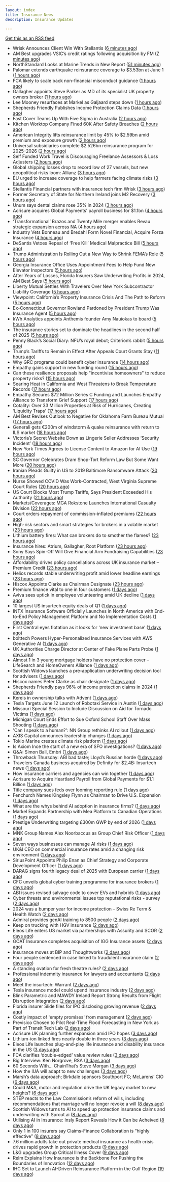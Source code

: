```yaml
---
layout: index
title: Insurance News
description: Insurance Updates

---
```


[Get this as an RSS feed](/insurance.rss)

<!-- news_marker starts -->
- Wrisk Announces Client Win With Stellantis ([6 minutes ago](https://insurance-edge.net/2025/05/30/wrisk-announces-client-win-with-stellantis/))
- AM Best upgrades VSIC’s credit ratings following acquisition by FM ([7 minutes ago](https://www.reinsurancene.ws/am-best-upgrades-vsics-credit-ratings-following-acquisition-by-fm/))
- NorthStandard Looks at Marine Trends in New Report ([51 minutes ago](https://insurance-edge.net/2025/05/30/northstandard-looks-at-marine-trends-in-new-report/))
- Palomar extends earthquake reinsurance coverage to $3.53bn at June 1 ([1 hours ago](https://www.reinsurancene.ws/palomar-extends-earthquake-reinsurance-coverage-to-3-53bn-at-june-1/))
- FCA likely to scale back non-financial misconduct guidance ([1 hours ago](https://www.postonline.co.uk/regulation/7957826/fca-likely-to-scale-back-non-financial-misconduct-guidance))
- Gallagher appoints Steve Parker as MD of its specialist UK property owners broker ([1 hours ago](https://www.reinsurancene.ws/gallagher-appoints-steve-parker-as-md-of-its-specialist-uk-property-owners-broker/))
- Lee Mooney resurfaces at Markel as Galjaard steps down ([1 hours ago](https://www.postonline.co.uk/news/7957836/lee-mooney-resurfaces-at-markel-as-galjaard-steps-down))
- Shepherds Friendly Publishes Income Protection Claims Data ([1 hours ago](https://insurance-edge.net/2025/05/30/shepherds-friendly-publishes-income-protection-claims-data/))
- Fast Cover Teams Up With Five Sigma in Australia ([2 hours ago](https://insurance-edge.net/2025/05/30/fast-cover-teams-up-with-five-sigma-in-australia/))
- Kitchen Worktop Company Fined 60K After Safety Breaches ([2 hours ago](https://insurance-edge.net/2025/05/30/kitchen-worktop-company-fined-60k-after-safety-breaches/))
- American Integrity lifts reinsurance limit by 45% to $2.59bn amid premium and exposure growth ([2 hours ago](https://www.reinsurancene.ws/american-integrity-lifts-reinsurance-limit-by-45-to-2-59bn-amid-premium-and-exposure-growth/))
- Universal subsidiaries complete $2.526bn reinsurance program for 2025–2026 ([2 hours ago](https://www.reinsurancene.ws/universal-subsidiaries-complete-2-526bn-reinsurance-program-for-2025-2026/))
- Self Funded Work Travel is Discouraging Freelance Assessors & Loss Adjusters ([2 hours ago](https://insurance-edge.net/2025/05/30/self-funded-work-travel-is-discouraging-freelance-assessors-loss-adjusters/))
- Global shipping losses drop to record low of 27 vessels, but new geopolitical risks loom: Allianz ([3 hours ago](https://www.reinsurancene.ws/global-shipping-losses-drop-to-record-low-of-27-vessels-but-new-geopolitical-risks-loom-allianz/))
- EU urged to increase coverage to help farmers facing climate risks ([3 hours ago](https://www.insurancebusinessmag.com/uk/news/environmental/eu-urged-to-increase-coverage-to-help-farmers-facing-climate-risks-537453.aspx))
- Stellantis Financial partners with insurance tech firm Wrisk ([3 hours ago](https://www.insurancebusinessmag.com/uk/news/auto-motor/stellantis-financial-partners-with-insurance-tech-firm-wrisk-537452.aspx))
- Former Secretary of State for Northern Ireland joins M2 Recovery ([3 hours ago](https://www.insurancebusinessmag.com/uk/news/breaking-news/former-secretary-of-state-for-northern-ireland-joins-m2-recovery-537451.aspx))
- Unum says dental claims rose 35% in 2024 ([3 hours ago](https://www.insurancebusinessmag.com/uk/news/life-insurance/unum-says-dental-claims-rose-35-in-2024-537450.aspx))
- Acrisure acquires Global Payments’ payroll business for $1.1bn ([4 hours ago](https://www.reinsurancene.ws/acrisure-acquires-global-payments-payroll-business-for-1-1bn/))
- ‘Transformational’ Brazos and Twenty Mile merger enables Revau strategic expansion across NA ([4 hours ago](https://www.reinsurancene.ws/transformational-brazos-and-twenty-mile-merger-enables-revau-strategic-expansion-across-na/))
- Industry Vets Bonneau and Bredahl Form Novel Financial, Acquire Forza Insurance ([4 hours ago](https://www.insurancejournal.com/news/national/2025/05/30/825618.htm))
- DeSantis Vetoes Repeal of ‘Free Kill’ Medical Malpractice Bill ([5 hours ago](https://www.insurancejournal.com/news/southeast/2025/05/30/825554.htm))
- Trump Administration Is Rolling Out a New Way to Shrink FEMA’s Role ([5 hours ago](https://www.insurancejournal.com/news/national/2025/05/30/825622.htm))
- Georgia Insurance Office Uses Appointment Fees to Help Fund New Elevator Inspectors ([5 hours ago](https://www.insurancejournal.com/news/southeast/2025/05/30/825592.htm))
- After Years of Losses, Florida Insurers Saw Underwriting Profits in 2024, AM Best Says ([5 hours ago](https://www.insurancejournal.com/news/southeast/2025/05/30/825605.htm))
- Liberty Mutual Settles With Travelers Over New York Subcontractor Liability Coverage ([5 hours ago](https://www.insurancejournal.com/news/east/2025/05/30/825533.htm))
- Viewpoint: California’s Property Insurance Crisis And The Path to Reform ([5 hours ago](https://www.insurancejournal.com/news/west/2025/05/30/825600.htm))
- Ex-Connecticut Governor Rowland Pardoned by President Trump Was Insurance Agent ([5 hours ago](https://www.insurancejournal.com/news/east/2025/05/30/825629.htm))
- kWh Analytics appoints Anthemis founder Amy Nauiokas to board ([5 hours ago](https://www.reinsurancene.ws/kwh-analytics-appoints-anthemis-founder-amy-nauiokas-to-board/))
- The insurance stories set to dominate the headlines in the second half of 2025 ([5 hours ago](https://www.postonline.co.uk/commercial/7957828/the-insurance-stories-set-to-dominate-the-headlines-in-the-second-half-of-2025))
- Penny Black’s Social Diary: NFU’s royal debut; Criterion’s rabbit ([5 hours ago](https://www.postonline.co.uk/people/7957615/penny-black%E2%80%99s-social-diary-nfu%E2%80%99s-royal-debut-criterion%E2%80%99s-rabbit))
- Trump’s Tariffs to Remain in Effect After Appeals Court Grants Stay ([11 hours ago](https://www.insurancejournal.com/news/national/2025/05/29/825614.htm))
- Why GRC programs could benefit cyber insurance ([14 hours ago](https://www.dig-in.com/opinion/why-grc-programs-could-benefit-cyber-insurance))
- Empathy gains support in new funding round ([15 hours ago](https://www.dig-in.com/news/empathy-gains-support-in-new-funding-round))
- Can these resilience proposals help "incentivise homeowners" to reduce property risks? ([15 hours ago](https://www.insurancebusinessmag.com/uk/news/property-insurance/can-these-resilience-proposals-help-incentivise-homeowners-to-reduce-property-risks-537412.aspx))
- Searing Heat in California and West Threatens to Break Temperature Records ([17 hours ago](https://www.insurancejournal.com/news/west/2025/05/29/825542.htm))
- Empathy Secures $72 Million Series C Funding and Launches Empathy Alliance to Transform Grief Support ([17 hours ago](https://www.insurtechinsights.com/empathy-secures-72-million-series-c-funding-and-launches-empathy-alliance-to-transform-grief-support/))
- Cotality: Over 33 Million Properties at Risk of Hurricanes, Creating ‘Liquidity Traps’ ([17 hours ago](https://www.insurancejournal.com/news/national/2025/05/29/825529.htm))
- AM Best Revises Outlook to Negative for Oklahoma Farm Bureau Mutual ([17 hours ago](https://www.insurancejournal.com/news/southcentral/2025/05/29/825532.htm))
- Generali gets €200m of windstorm & quake reinsurance with return to ILS market ([18 hours ago](https://www.reinsurancene.ws/generali-gets-e200m-of-windstorm-quake-reinsurance-with-return-to-ils-market/))
- Victoria’s Secret Website Down as Lingerie Seller Addresses ‘Security Incident’ ([18 hours ago](https://www.insurancejournal.com/news/national/2025/05/29/825525.htm))
- New York Times Agrees to License Content to Amazon for AI Use ([19 hours ago](https://www.insurancejournal.com/news/national/2025/05/29/825517.htm))
- SC Governor Celebrates Dram Shop-Tort Reform Law But Some Want More ([20 hours ago](https://www.insurancejournal.com/news/southeast/2025/05/29/825511.htm))
- Iranian Pleads Guilty in US to 2019 Baltimore Ransomware Attack ([20 hours ago](https://www.insurancejournal.com/news/east/2025/05/29/825509.htm))
- Nurse Showed COVID Was Work-Contracted, West Virginia Supreme Court Rules ([20 hours ago](https://www.insurancejournal.com/news/southeast/2025/05/29/825478.htm))
- US Court Blocks Most Trump Tariffs, Says President Exceeded His Authority ([21 hours ago](https://www.insurancejournal.com/news/national/2025/05/29/825488.htm))
- Markets/Coverages: MGA Rokstone Launches International Casualty Division ([22 hours ago](https://www.insurancejournal.com/news/international/2025/05/29/825474.htm))
- Court orders repayment of commission-inflated premiums ([22 hours ago](https://www.postonline.co.uk/commercial/7957833/court-orders-repayment-of-commission-inflated-premiums))
- High-risk sectors and smart strategies for brokers in a volatile market ([23 hours ago](https://www.insurancebusinessmag.com/uk/news/breaking-news/highrisk-sectors-and-smart-strategies-for-brokers-in-a-volatile-market-537319.aspx))
- Lithium battery fires: What can brokers do to smother the flames? ([23 hours ago](https://www.insurancebusinessmag.com/uk/news/auto-motor/lithium-battery-fires-what-can-brokers-do-to-smother-the-flames-537318.aspx))
- Insurance hires: Atrium, Gallagher, Root Platform ([23 hours ago](https://www.insurancebusinessmag.com/uk/news/breaking-news/insurance-hires-atrium-gallagher-root-platform-537317.aspx))
- Sony Says Spin-Off Will Give Financial Arm Fundraising Capabilities ([23 hours ago](https://www.insurancejournal.com/news/international/2025/05/29/825466.htm))
- Affordability drives policy cancellations across UK insurance market – Premium Credit ([23 hours ago](https://www.insurancebusinessmag.com/uk/news/auto-motor/affordability-drives-policy-cancellations-across-uk-insurance-market--premium-credit-537316.aspx))
- Helios records stable underwriting profit amid lower headline earnings ([23 hours ago](https://www.insurancebusinessmag.com/uk/news/breaking-news/helios-records-stable-underwriting-profit-amid-lower-headline-earnings-537315.aspx))
- Hiscox Appoints Clarke as Chairman Designate ([23 hours ago](https://www.insurancejournal.com/news/international/2025/05/29/825463.htm))
- Premium finance vital to one in four customers ([1 days ago](https://www.postonline.co.uk/personal/7957831/premium-finance-vital-to-one-in-four-customers))
- Aviva sees uptick in employee volunteering amid UK decline ([1 days ago](https://www.postonline.co.uk/people/7957801/aviva-sees-uptick-in-employee-volunteering-amid-uk-decline))
- 10 largest US insurtech equity deals of Q1 ([1 days ago](https://www.dig-in.com/list/10-largest-us-insurtech-equity-deals-of-q1))
- INTX Insurance Software Officially Launches in North America with End-to-End Policy Management Platform and No Implementation Costs ([1 days ago](https://www.insurtechinsights.com/intx-insurance-software-officially-launches-in-north-america-with-end-to-end-policy-management-platform-and-no-implementation-costs/))
- First Central eyes flotation as it looks for ‘new investment base’ ([1 days ago](https://www.postonline.co.uk/news/7957822/first-central-eyes-flotation-as-it-looks-for-%E2%80%98new-investment-base%E2%80%99))
- bolttech Powers Hyper-Personalized Insurance Services with AWS Generative AI ([1 days ago](https://www.insurtechinsights.com/bolttech-powers-hyper-personalized-insurance-services-with-aws-generative-ai/))
- UK Authorities Charge Director at Center of Fake Plane Parts Probe ([1 days ago](https://www.insurancejournal.com/news/international/2025/05/29/825452.htm))
- Almost 1 in 3 young mortgage holders have no protection cover – LifeSearch and HomeOwners Alliance ([1 days ago](https://ifamagazine.com/almost-1-in-3-young-mortgage-holders-have-no-protection-cover-lifesearch-and-homeowners-alliance/))
- Scottish Widows launches a pre-application underwriting decision tool for advisers ([1 days ago](https://ifamagazine.com/scottish-widows-launches-a-pre-application-underwriting-decision-tool-for-advisers/))
- Hiscox names Peter Clarke as chair designate ([1 days ago](https://www.postonline.co.uk/news/7957829/hiscox-names-peter-clarke-as-chair-designate))
- Shepherds Friendly pays 96% of income protection claims in 2024 ([1 days ago](https://ifamagazine.com/shepherds-friendly-pays-96-of-income-protection-claims-in-2024/))
- Kereis in ownership talks with Advent ([1 days ago](https://www.insurancebusinessmag.com/uk/news/breaking-news/kereis-in-ownership-talks-with-advent-537286.aspx))
- Tesla Targets June 12 Launch of Robotaxi Service in Austin ([1 days ago](https://www.insurancejournal.com/news/southcentral/2025/05/29/825431.htm))
- Missouri Special Session to Include Discussion on Aid for Tornado Victims ([1 days ago](https://www.insurancejournal.com/news/midwest/2025/05/29/825440.htm))
- Michigan Court Ends Effort to Sue Oxford School Staff Over Mass Shooting ([1 days ago](https://www.insurancejournal.com/news/midwest/2025/05/29/825437.htm))
- 'Can I speak to a human?': NN Group rethinks AI rollout ([1 days ago](https://www.insurancebusinessmag.com/uk/news/technology/can-i-speak-to-a-human-nn-group-rethinks-ai-rollout-537285.aspx))
- AXIS Capital announces leadership changes ([1 days ago](https://www.insurancebusinessmag.com/uk/news/breaking-news/axis-capital-announces-leadership-changes-537284.aspx))
- Tokio Marine creates climate risk platform ([1 days ago](https://www.insurancebusinessmag.com/uk/news/environmental/tokio-marine-creates-climate-risk-platform-537283.aspx))
- Is Axiom Ince the start of a new era of SFO investigations? ([1 days ago](https://www.postonline.co.uk/broker/7957763/is-axiom-ince-the-start-of-a-new-era-of-sfo-investigations))
- Q&A: Simon Ball, Embri ([1 days ago](https://www.postonline.co.uk/technology/7957476/qa-simon-ball-embri))
- Throwback Thursday: ABI bad taste; Lloyd’s Russian horde ([1 days ago](https://www.postonline.co.uk/lloyd%E2%80%99slondon/7956606/throwback-thursday-abi-bad-taste-lloyd%E2%80%99s-russian-horde))
- Travelers Canada business acquired by Definity for $2.4B: Insurtech news ([1 days ago](https://www.dig-in.com/news/travelers-canada-acquired-by-definity-2-4b-insurtech-news))
- How insurance carriers and agencies can win together ([1 days ago](https://www.dig-in.com/opinion/how-insurance-carriers-and-agencies-can-win-together))
- Acrisure to Acquire Heartland Payroll from Global Payments for $1.1 Billion ([1 days ago](https://www.insurtechinsights.com/acrisure-to-acquire-heartland-payroll-from-global-payments-for-1-1-billion/))
- Title company sues feds over looming reporting rule ([1 days ago](https://www.dig-in.com/news/title-company-sues-feds-over-looming-reporting-rule))
- Fenchurch Names Kingsley Flynn as Chairman to Drive U.S. Expansion ([1 days ago](https://www.insurtechinsights.com/fenchurch-names-kingsley-flynn-as-chairman-to-drive-u-s-expansion/))
- What are the whys behind AI adoption in insurance firms? ([1 days ago](https://www.dig-in.com/news/what-are-the-whys-behind-ai-adoption-in-insurance-firms))
- Markel Expands Partnership with Mea Platform to Canadian Operations ([1 days ago](https://www.insurtechinsights.com/markel-expands-partnership-with-mea-platform-to-canadian-operations/))
- Prestige Underwriting targeting £300m GWP by end of 2026 ([1 days ago](https://www.postonline.co.uk/news/7957825/prestige-underwriting-targeting-%C2%A3300m-gwp-by-end-of-2026))
- MNK Group Names Alex Noorbaccus as Group Chief Risk Officer ([1 days ago](https://www.insurtechinsights.com/mnk-group-names-alex-noorbaccus-as-group-chief-risk-officer/))
- Seven ways businesses can manage AI risks ([1 days ago](https://www.insurancebusinessmag.com/uk/news/cyber/seven-ways-businesses-can-manage-ai-risks-537188.aspx))
- UK&I CEO on commercial insurance rates amid a changing risk environment ([1 days ago](https://www.insurancebusinessmag.com/uk/news/breaking-news/ukandi-ceo-on-commercial-insurance-rates-amid-a-changing-risk-environment-537187.aspx))
- SiriusPoint Appoints Philip Enan as Chief Strategy and Corporate Development Officer ([1 days ago](https://www.insurtechinsights.com/siriuspoint-appoints-philip-enan-as-chief-strategy-and-corporate-development-officer/))
- DARAG signs fourth legacy deal of 2025 with European carrier ([1 days ago](https://www.insurancebusinessmag.com/uk/news/breaking-news/darag-signs-fourth-legacy-deal-of-2025-with-european-carrier-537184.aspx))
- CFC unveils global cyber training programme for insurance brokers ([1 days ago](https://www.insurancebusinessmag.com/uk/news/cyber/cfc-unveils-global-cyber-training-programme-for-insurance-brokers-537183.aspx))
- ABI issues revised salvage code to cover EVs and hybrids ([1 days ago](https://www.insurancebusinessmag.com/uk/news/auto-motor/abi-issues-revised-salvage-code-to-cover-evs-and-hybrids-537182.aspx))
- Cyber threats and environmental issues top reputational risks - survey ([2 days ago](https://www.insurancebusinessmag.com/uk/news/cyber/cyber-threats-and-environmental-issues-top-reputational-risks--survey-537171.aspx))
- 2024 was a bumper year for income protection – Swiss Re Term & Health Watch ([2 days ago](https://ifamagazine.com/2024-was-a-bumper-year-for-income-protection-swiss-re-term-health-watch/))
- Admiral provides genAI training to 8500 people ([2 days ago](https://www.postonline.co.uk/technology/7957819/admiral-provides-genai-training-to-8500-people))
- Keep on trucking with HGV insurance ([2 days ago](https://www.postonline.co.uk/commercial/7957551/keep-on-trucking-with-hgv-insurance))
- Eleos Life enters US market via partnerships with Assurity and SCOR ([2 days ago](https://www.insurancebusinessmag.com/uk/news/life-insurance/eleos-life-enters-us-market-via-partnerships-with-assurity-and-scor-537149.aspx))
- GOAT Insurance completes acquisition of IGG Insurance assets ([2 days ago](https://www.insurancebusinessmag.com/uk/news/breaking-news/goat-insurance-completes-acquisition-of-igg-insurance-assets-537148.aspx))
- Insurance moves at BIP and Thoughtworks ([2 days ago](https://www.insurancebusinessmag.com/uk/news/breaking-news/insurance-moves-at-bip-and-thoughtworks-537146.aspx))
- Four people sentenced in case linked to fraudulent insurance claim ([2 days ago](https://www.insurancebusinessmag.com/uk/news/breaking-news/four-people-sentenced-in-case-linked-to-fraudulent-insurance-claim-537145.aspx))
- A standing ovation for fresh theatre rules? ([2 days ago](https://www.postonline.co.uk/commercial/7957410/a-standing-ovation-for-fresh-theatre-rules))
- Professional indemnity insurance for lawyers and accountants ([2 days ago](https://www.postonline.co.uk/commercial/7957725/professional-indemnity-insurance-for-lawyers-and-accountants))
- Meet the insurtech: Warrant ([2 days ago](https://www.dig-in.com/news/meet-the-insurtech-warrant))
- Tesla insurance model could upend insurance industry ([2 days ago](https://www.dig-in.com/opinion/tesla-insurance-model-could-upend-insurance-industry))
- Blink Parametric and MAWDY Ireland Report Strong Results from Flight Disruption Integration ([2 days ago](https://www.insurtechinsights.com/blink-parametric-and-mawdy-ireland-report-strong-results-from-flight-disruption-integration/))
- Florida insurer Slide files for IPO disclosing growing revenue ([2 days ago](https://www.dig-in.com/articles/florida-insurer-slide-files-for-ipo-disclosing-growing-revenue))
- Costly impact of 'empty promises' from management ([2 days ago](https://www.insurancebusinessmag.com/uk/business-strategy/costly-impact-of-empty-promises-from-management-537075.aspx))
- Previsico Chosen to Pilot Real-Time Flood Forecasting in New York as Part of Transit Tech Lab ([2 days ago](https://www.insurtechinsights.com/previsico-chosen-to-pilot-real-time-flood-forecasting-in-new-york-as-part-of-transit-tech-lab/))
- Acrisure UK planning further expansion amid IPO hopes ([3 days ago](https://www.postonline.co.uk/news/7957733/acrisure-uk-planning-further-expansion-amid-ipo-hopes))
- Lithium-ion linked fires nearly double in three years ([3 days ago](https://www.postonline.co.uk/personal/7957821/lithium-ion-linked-fires-nearly-double-in-three-years))
- Eleos Life launches plug-and-play life insurance and disability insurance in the US ([3 days ago](https://ifamagazine.com/eleos-life-launches-plug-and-play-life-insurance-and-disability-insurance-in-the-us/))
- FCA clarifies ‘double-edged’ value review rules ([3 days ago](https://www.postonline.co.uk/regulation/7957818/fca-clarifies-%E2%80%98double-edged%E2%80%99-value-review-rules))
- Big Interview: Ken Norgrove, RSA ([3 days ago](https://www.postonline.co.uk/commercial/7957757/big-interview-ken-norgrove-rsa))
- 60 Seconds With... ChainThat’s Steve Morgan ([3 days ago](https://www.postonline.co.uk/technology/7957440/60-seconds-with-chainthat%E2%80%99s-steve-morgan))
- How the IUA will adapt to new challenges ([3 days ago](https://www.postonline.co.uk/lloyd%E2%80%99slondon/7957817/how-the-iua-will-adapt-to-new-challenges))
- Marsh’s data approach; Birkdale sponsors Southport FC; McLarens’ CIO ([6 days ago](https://www.postonline.co.uk/news/7957810/marsh%E2%80%99s-data-approach-birkdale-sponsors-southport-fc-mclarens%E2%80%99-cio))
- Could M&A, motor and regulation drive the UK legacy market to new heights? ([6 days ago](https://www.postonline.co.uk/reinsurance/7957816/could-ma-motor-and-regulation-drive-the-uk-legacy-market-to-new-heights))
- STEP reacts to the Law Commission’s reform of wills, including recommendations that marriage will no longer revoke a will ([8 days ago](https://ifamagazine.com/step-reacts-to-the-law-commissions-reform-of-wills-including-recommendations-that-marriage-will-no-longer-revoke-a-will/))
- Scottish Widows turns to AI to speed up protection insurance claims and underwriting with Sprout.ai ([8 days ago](https://ifamagazine.com/scottish-widows-turns-to-ai-to-speed-up-protection-insurance-claims-and-underwriting-with-sprout-ai/))
- Utilising AI in Insurance: Insly Report Reveals How it Can be Acheived ([8 days ago](https://thefintechtimes.com/utilising-ai-in-insurance-insly-report-reveals-how-it-can-be-acheived/))
- Only 1 in 100 insurers say Claims-Finance Collaboration is “highly effective” ([8 days ago](https://ifamagazine.com/only-1-in-100-insurers-say-claims-finance-collaboration-is-highly-effective/))
- 7.6 million adults take out private medical insurance as health crisis drives rapid growth in protection products ([9 days ago](https://ifamagazine.com/7-6-million-adults-take-out-private-medical-insurance-as-health-crisis-drives-rapid-growth-in-protection-products/))
- L&G upgrades Group Critical Illness Cover ([9 days ago](https://ifamagazine.com/lg-upgrades-group-critical-illness-cover/))
- Relm Explains How Insurance is the Backbone For Pushing the Boundaries of Innovation ([12 days ago](https://thefintechtimes.com/relm-explains-how-insurance-is-the-backbone-for-pushing-the-boundaries-of-innovation/))
- IHC Set to Launch AI-Driven Reinsurance Platform in the Gulf Region ([19 days ago](https://thefintechtimes.com/ihc-set-to-launch-ai-driven-reinsurance-platform/))

<!-- news_marker ends -->